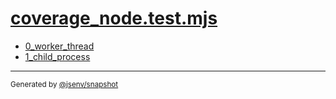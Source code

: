 # [coverage_node.test.mjs](../coverage_node.test.mjs)


- [0_worker_thread](0_worker_thread/0_worker_thread.md)
- [1_child_process](1_child_process/1_child_process.md)

---

<sub>
  Generated by <a href="https://github.com/jsenv/core/tree/main/packages/independent/snapshot">@jsenv/snapshot</a>
</sub>
